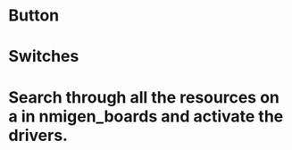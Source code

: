 # Button

# Switches

# Search through all the resources on a in nmigen_boards and activate the drivers.
